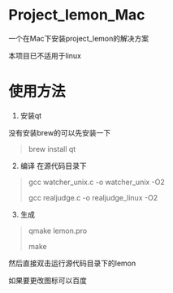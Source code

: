 # Project_lemon_Mac

一个在Mac下安装project_lemon的解决方案

本项目已不适用于linux

# 使用方法

1. 安装qt

没有安装brew的可以先安装一下

> brew install qt

2. 编译
在源代码目录下

> gcc watcher_unix.c -o watcher_unix -O2
>
> gcc realjudge.c -o realjudge_linux -O2

3. 生成

> qmake lemon.pro
>
> make

然后直接双击运行源代码目录下的lemon

如果要更改图标可以百度
